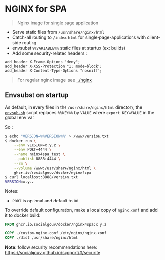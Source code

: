# NGINX for SPA

> Nginx image for single page application

- Serve static files from `/usr/share/nginx/html`
- Catch-all routing to `/index.html` for single-page-applications with client-side routing
- envsubst `%%VARIABLE%%` static files at startup (ex: builds)
- Add some security-related headers :

```
add_header X-Frame-Options "deny";
add_header X-XSS-Protection "1; mode=block";
add_header X-Content-Type-Options "nosniff";
```

> For regular nginx image, see [../nginx](../nginx)

## Envsubst on startup

As default, in every files in the `/usr/share/nginx/html` directory, the [`envsub.sh`](./envsub.sh) script replaces `%%KEY%%` by `VALUE` where `export KEY=VALUE` in the global env var.

So :

```sh
$ echo "VERSION=%%VERSION%%" > /www/version.txt
$ docker run \
    --env VERSION=x.y.z \
    --env PORT=4444 \
    --name nginx4spa_test \
    --publish 8888:4444 \
    --rm \
    --volume /www:/usr/share/nginx/html \
    ghcr.io/socialgouv/docker/nginx4spa
$ curl localhost:8888/version.txt
VERSION=x.y.z
```

Notes:

- `PORT` is optional and default to `80`

To override default configuration, make a local copy of `nginx.conf` and add it to docker build:

```dockerfile
FROM ghcr.io/socialgouv/docker/nginx4spa:x.y.z

COPY ./custom-nginx.conf /etc/nginx/nginx.conf
COPY ./dist /usr/share/nginx/html
```

**Note**: follow security recommendations here: <https://socialgouv.github.io/support/#/securite>
